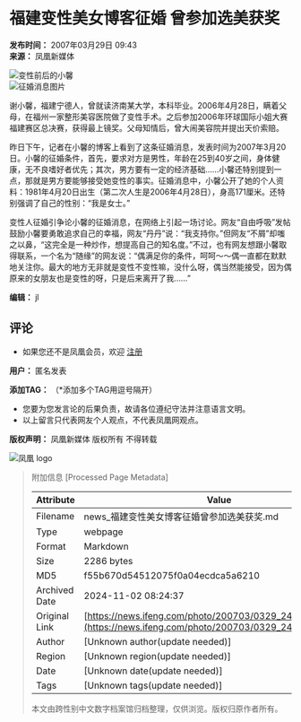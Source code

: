# 福建变性美女博客征婚 曾参加选美获奖
**发布时间：** 2007年03月29日 09:43  
**来源：** 凤凰新媒体  

![变性前后的小馨](http://img.ifeng.com/res/200703/0329_80005.jpg)  
![征婚消息图片](http://img.ifeng.com/res/200703/0329_80006.jpg)

谢小馨，福建宁德人，曾就读济南某大学，本科毕业。2006年4月28日，瞒着父母，在福州一家整形美容医院做了变性手术。之后参加2006年环球国际小姐大赛福建赛区总决赛，获得最上镜奖。父母知情后，曾大闹美容院并提出天价索赔。

昨日下午，记者在小馨的博客上看到了这条征婚消息，发表时间为2007年3月20日。小馨的征婚条件，首先，要求对方是男性，年龄在25到40岁之间，身体健康，无不良嗜好者优先；其次，男方要有一定的经济基础……小馨还特别提到一点，那就是男方要能够接受她变性的事实。征婚消息中，小馨公开了她的个人资料：1981年4月20日出生（第二次人生是2006年4月28日），身高171厘米。还特别强调了自己的性别：“我是女士。”

变性人征婚引争论小馨的征婚消息，在网络上引起一场讨论。网友“自由呼吸”发帖鼓励小馨要勇敢追求自己的幸福，网友“丹丹”说：“我支持你。”但网友“不屑”却嗤之以鼻，“这完全是一种炒作，想提高自己的知名度。”不过，也有网友想跟小馨取得联系，一个名为“随缘”的网友说：“偶满足你的条件，呵呵～～偶一直都在默默地关注你。最大的地方无非就是变性不变性嘛，没什么呀，偶当然能接受，因为偶原来的女朋友也是变性的呀，只是后来离开了我……”

**编辑：** jl  

## 评论
- 如果您还不是凤凰会员，欢迎 [注册](http://sso.ifeng.com/sso/register.jsp)

**用户：** 匿名发表

**添加TAG：** （*添加多个TAG用逗号隔开）  

* 您要为您发言论的后果负责，故请各位遵纪守法并注意语言文明。  
* 以上留言只代表网友个人观点，不代表凤凰网观点。  

**版权声明：** 凤凰新媒体 版权所有 不得转载  

![凤凰 logo](http://img.ifeng.com/tres/pub_res/logo/www_logo.gif)

> 附加信息 [Processed Page Metadata]
>
> | Attribute       | Value                                  |
> |-----------------|----------------------------------------|
> | Filename        | news_福建变性美女博客征婚曾参加选美获奖.md                             |
> | Type            | webpage                                 |
> | Format          | Markdown                               |
> | Size            | 2286 bytes                           |
> | MD5             | f55b670d54512075f0a04ecdca5a6210                                  |
> | Archived Date   | 2024-11-02 08:24:37                             |
> | Original Link   | [https://news.ifeng.com/photo/200703/0329_24_94866.shtml](https://news.ifeng.com/photo/200703/0329_24_94866.shtml)                         |
> | Author          | [Unknown author(update needed)]                              |
> | Region          | [Unknown region(update needed)]                              |
> | Date            | [Unknown date(update needed)]                                 |
> | Tags            | [Unknown tags(update needed)]                                 |
>
> 本文由跨性别中文数字档案馆归档整理，仅供浏览。版权归原作者所有。
>